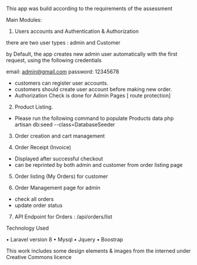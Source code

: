 
This app was build according to the requirements of  the assessment

Main Modules:

1. Users accounts and Authentication & Authorization 

there are two user types : admin and Customer

by Default, the app creates new admin user automatically with the first request, using the following credentials

email: admin@gmail.com
password: 12345678

- customers can register user accounts.
- customers should create user account before making new order.
- Authorization Check is done for Admin Pages [ route protection]
 

2. Product Listing.

* Please run the following command to populate Products data 
  php artisan db:seed --class=DatabaseSeeder

3. Order creation and cart management

4. Order Receipt (Invoice) 
 - Displayed after successful checkout
 - can be reprinted by both admin and customer from order listing page

5.  Order listing (My Orders) for customer

6.  Order Management page for admin
- check all orders
- update order status

 
7. API Endpoint for Orders : /api/orders/list



Technology Used

•	Laravel version 8
•	Mysql
•	Jquery
•	Boostrap


This work includes some design elements & images from the interned under Creative Commons licence

